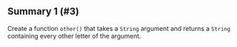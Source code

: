 ## Summary 1 (#3)

Create a function `other()` that takes a `String` argument and returns a
`String` containing every other letter of the argument.